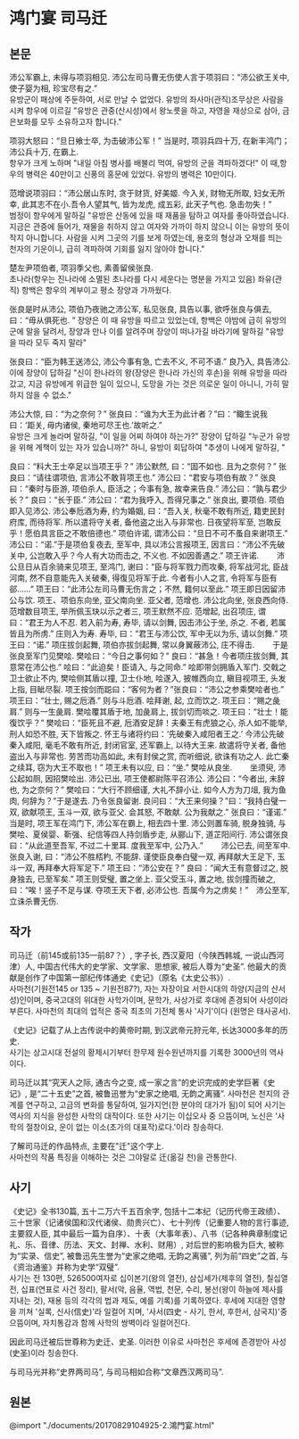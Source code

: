 # 鸿门宴 司马迁

## 본문
沛公军霸上, 未得与项羽相见. 沛公左司马曹无伤使人言于项羽曰：“沛公欲王关中, 使子婴为相, 珍宝尽有之.”  
유방군이 패상에 주둔하여, 서로 만날 수 없었다. 유방의 좌사마(관직)조무상은 사람을 시켜 항우에 이르길 "유방은 관중(산시성)에서 왕노릇을 하고, 자영을 재상으로 삼아, 금은보화를 모두 소유하고자 합니다."  

项羽大怒曰：“旦日飨士卒, 为击破沛公军！” 当是时, 项羽兵四十万, 在新丰鸿门；沛公兵十万, 在霸上.  
항우가 크게 노하며 "내일 아침 병사를 배불리 먹여, 유방의 군을 격파하겠다!" 이 때,항우의 병력은 40만이고 신풍의 홍문에 있었다. 유방의 병력은 10만이다.  

范增说项羽曰：“沛公居山东时, 贪于财货, 好美姬. 今入关, 财物无所取, 妇女无所幸, 此其志不在小.吾令人望其气, 皆为龙虎, 成五彩, 此天子气也. 急击勿失！”  
범정이 항우에게 말하길 "유방은 산동에 있을 때 재품을 탐하고 여자를 좋아하였습니다. 지금은 관중에 들어가, 재물을 취하지 않고 여자와 가까이 하지 않으니 이는 유방의 뜻이 작지 아니합니다. 사람을 시켜 그곳의 기를 보게 하였는데, 용호의 형상과 오채를 띄는 천자의 기운이니, 급히 격파하여 기회를 잃지 않아야 합니다."  

楚左尹项伯者, 项羽季父也, 素善留侯张良.  
초나라(항우는 진나라에 소멸된 초나라를 다시 세운다는 명분을 가지고 있음) 좌유(관직) 항백은 항우의 계부이고 평소 장양과 가까웠다.  

张良是时从沛公, 项伯乃夜驰之沛公军, 私见张良, 具告以事, 欲呼张良与俱去, 曰：“毋从俱死也.
”
장양은 이 때 유방을 따르고 있었는데, 항백은 야밤에 급히 유방의 군에 말을 달려서, 장양과 만나 이를 알려주며 장양이 떠나가길 바라기에 말하길 "유방을 따라 모두 죽지 말라"  

张良曰：“臣为韩王送沛公, 沛公今事有急, 亡去不义, 不可不语.” 良乃入, 具告沛公.
이에 장양이 답하길 "신이 한나라의 왕(장양은 한나라 가신의 후손)을 위해 유방을 따라갔고, 지금 유방에게 위급한 일이 있으니, 도망을 가는 것은 의로운 일이 아니니, 가히 말하지 않을 수 없소."  

沛公大惊, 曰：“为之奈何？” 张良曰：“谁为大王为此计者？”曰：“鲰生说我曰：‘距关, 毋内诸侯, 秦地可尽王也.’故听之.”  
유방은 크게 놀라며 말하길, "이 일을 어찌 하여야 하는가?" 장양이 답하길 "누군가 유방을 위해 계책이 있는 자가 있습니까?" 하니, 유방이 회답하여 "추생이 나에게 말하길, "

良曰：“料大王士卒足以当项王乎？” 沛公默然, 曰：“固不如也.
且为之奈何？” 张良曰：“请往谓项伯, 言沛公不敢背项王也.” 沛公曰：“君安与项伯有故？” 张良曰：“秦时与臣游, 项伯杀人, 臣活之；今事有急, 故幸来告良.”
沛公曰：“孰与君少长？” 良曰：“长于臣.” 沛公曰：“君为我呼入, 吾得兄事之.” 张良出, 要项伯. 项伯即入见沛公. 沛公奉卮酒为寿, 约为婚姻, 曰：“吾入关, 秋毫不敢有所近, 籍吏民封府库, 而待将军. 所以遣将守关者, 备他盗之出入与非常也. 日夜望将军至, 岂敢反乎！愿伯具言臣之不敢倍德也.” 项伯许诺, 谓沛公曰：“旦日不可不蚤自来谢项王.” 沛公曰：“诺.”于是项伯复夜去, 至军中, 具以沛公言报项王, 因言曰：“沛公不先破关中, 公岂敢入乎？今人有大功而击之, 不义也. 不如因善遇之.” 项王许诺.
　　沛公旦日从百余骑来见项王, 至鸿门,  谢曰：“臣与将军戮力而攻秦, 将军战河北, 臣战河南, 然不自意能先入关破秦, 得復见将军于此. 今者有小人之言, 令将军与臣有郤……” 项王曰：“此沛公左司马曹无伤言之；不然, 籍何以至此.” 项王即日因留沛公与饮. 项王、项伯东向坐, 亚父南向坐. 亚父者, 范增也. 沛公北向坐, 张良西向侍. 范增数目项王, 举所佩玉玦以示之者三, 项王默然不应. 范增起, 出召项庄, 谓曰：“君王为人不忍. 若入前为寿, 寿毕, 请以剑舞, 因击沛公于坐, 杀之. 不者, 若属皆且为所虏.” 庄则入为寿. 寿毕, 曰：“君王与沛公饮, 军中无以为乐, 请以剑舞.” 项王曰：“诺.” 项庄拔剑起舞, 项伯亦拔剑起舞, 常以身翼蔽沛公, 庄不得击.
　　于是张良至军门见樊哙. 樊哙曰：“今日之事何如？” 良曰：“甚急！今者项庄拔剑舞, 其意常在沛公也.” 哙曰：“此迫矣！臣请入, 与之同命.” 哙即带剑拥盾入军门. 交戟之卫士欲止不内, 樊哙侧其盾以撞, 卫士仆地, 哙遂入, 披帷西向立, 瞋目视项王, 头发上指, 目眦尽裂. 项王按剑而跽曰：“客何为者？”张良曰：“沛公之参乘樊哙者也.” 项王曰：“壮士, 赐之卮酒.” 则与斗卮酒. 哙拜谢, 起, 立而饮之. 项王曰：“赐之彘肩.” 则与一生彘肩. 樊哙覆其盾于地, 加彘肩上, 拔剑切而啖之. 项王曰：“壮士！能復饮乎？” 樊哙曰：“臣死且不避, 卮酒安足辞！夫秦王有虎狼之心, 杀人如不能举, 刑人如恐不胜, 天下皆叛之. 怀王与诸将约曰：‘先破秦入咸阳者王之.’ 今沛公先破秦入咸阳, 毫毛不敢有所近, 封闭官室, 还军霸上, 以待大王来. 故遣将守关者, 备他盗出入与非常也. 劳苦而功高如此, 未有封侯之赏, 而听细说, 欲诛有功之人. 此亡秦之续耳, 窃为大王不取也！” 项王未有以应, 曰：“坐.” 樊哙从良坐.
　　坐须臾, 沛公起如厕, 因招樊哙出. 沛公已出, 项王使都尉陈平召沛公. 沛公曰：“今者出, 未辞也, 为之奈何？” 樊哙曰：“大行不顾细谨, 大礼不辞小让. 如今人方为刀俎, 我为鱼肉, 何辞为？”于是遂去. 乃令张良留谢. 良问曰：“大王来何操？”曰：“我持白璧一双, 欲献项王, 玉斗一双, 欲与亚父. 会其怒, 不敢献. 公为我献之.” 张良曰：“谨诺.” 当是时, 项王军在鸿门下, 沛公军在霸上, 相去四十里. 沛公则置车骑, 脱身独骑, 与樊哙、夏侯婴、靳强、纪信等四人持剑盾步走, 从郦山下, 道芷阳间行. 沛公谓张良曰：“从此道至吾军, 不过二十里耳. 度我至军中, 公乃入.”
　　沛公已去, 间至军中. 张良入谢, 曰：“沛公不胜桮杓, 不能辞. 谨使臣良奉白璧一双, 再拜献大王足下, 玉斗一双, 再拜奉大将军足下.” 项王曰：“沛公安在？” 良曰：“闻大王有意督过之, 脱身独去, 已至军矣.” 项王则受璧, 置之坐上. 亚父受玉斗, 置之地, 拔剑撞而破之, 曰：“唉！竖子不足与谋. 夺项王天下者, 必沛公也. 吾属今为之虏矣！”　沛公至军, 立诛杀曹无伤.

## 작가
司马迁（前145或前135—前87？）, 字子长, 西汉夏阳（今陕西韩城, 一说山西河津）人, 中国古代伟大的史学家、文学家、思想家, 被后人尊为“史圣”. 他最大的贡献是创作了中国第一部纪传体通史《史记》（原名《太史公书》）.  
사마천(기원전145 or 135 ~ 기원전87?), 자는 자장이요 서한시대의 하양(지금의 산서성)인이며, 중국고대의 위대한 사학가이며, 문학가, 사상가로 후대에 존경되어 사성이라 부른다. 사마천의 최대의 업적은 중국 최초의 기전체 통사 '사기'이다 (원명은 태사공서).  

《史记》记载了从上古传说中的黄帝时期, 到汉武帝元狩元年, 长达3000多年的历史.  
사기는 상고시대 전설의 황제시기부터 한무제 원수원년까지를 기록한 3000년의 역사이다.  

司马迁以其“究天人之际, 通古今之变, 成一家之言”的史识完成的史学巨著《史记》, 是“二十五史”之首, 被鲁迅誉为“史家之绝唱, 无韵之离骚”.
사마천은 천지의 관계를 연구하고, 고금의 변화를 통달하여, 일가지언(한 분야의 대가가 됨)이 되어 사기는 역사의 지식을 완성한 사학의 대작이다. 또한 사기는 이십오사 중 으뜸이며, 노신은 '사학의 절창이요, 운이 없는 이소(초가의 대표작)로다.'이라 칭송하다.  

了解司马迁的作品特点, 主要在"迁"这个字上.  
사마천의 작품 특징을 이해하는 것은 그야말로 迁(옮길 천)을 관통한다.

## 사기
《史记》全书130篇, 五十二万六千五百余字, 包括十二本纪（记历代帝王政绩）、三十世家（记诸侯国和汉代诸侯、勋贵兴亡）、七十列传（记重要人物的言行事迹, 主要叙人臣, 其中最后一篇为自序）、十表（大事年表）、八书（记各种典章制度记礼、乐、音律、历法、天文、封禅、水利、财用）, 对后世的影响极为巨大, 被称为“实录、信史”, 被鲁迅先生誉为“史家之绝唱, 无韵之离骚”, 列为前“四史”之首, 与《资治通鉴》并称为史学“双璧”.  
사기는 전 130편, 526500여자로 십이본기(왕의 열전), 삼십세가(제후의 열전), 칠십열전, 십표(연표로 사건 정리), 팔서(악, 음율, 역법, 천문, 수리, 봉선(왕이 하늘에 제사를 지내는 것), 재용 등의 각각의 법과 제도, 예를 기록)를 기록하였다. 후세에 지대한 영향을 끼쳐 '실록, 신사(信史)'라 일컬어 지며, '사서(四史 - 사기, 한서, 후한서, 삼국지)'중 으뜸이며, 자치통감과 함께 사학의 쌍벽이라 일컬어진다.  

因此司马迁被后世尊称为史迁、史圣.
이러한 이유로 사마천은 후세에 존경받아 사성(史圣)이라 칭송한다.  

与司马光并称“史界两司马”,  与司马相如合称“文章西汉两司马”.  




## 원본
@import "./documents/20170829104925-2.鴻門宴.html"
